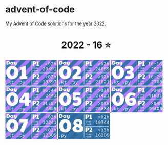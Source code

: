 # advent-of-code

My Advent of Code solutions for the year 2022.

<!-- AOC TILES BEGIN -->
<h1 align="center">
  2022 - 16 ⭐
</h1>
<a href="2022/01/01.kt">
  <img src="Media/2022/01.png" width="161px">
</a>
<a href="2022/02/02.kt">
  <img src="Media/2022/02.png" width="161px">
</a>
<a href="2022/03/03.kt">
  <img src="Media/2022/03.png" width="161px">
</a>
<a href="2022/04/04.kt">
  <img src="Media/2022/04.png" width="161px">
</a>
<a href="2022/05/05.kt">
  <img src="Media/2022/05.png" width="161px">
</a>
<a href="2022/06/06.kt">
  <img src="Media/2022/06.png" width="161px">
</a>
<a href="2022/07/07.kt">
  <img src="Media/2022/07.png" width="161px">
</a>
<a href="2022/08/08.py">
  <img src="Media/2022/08.png" width="161px">
</a>
<!-- AOC TILES END -->
